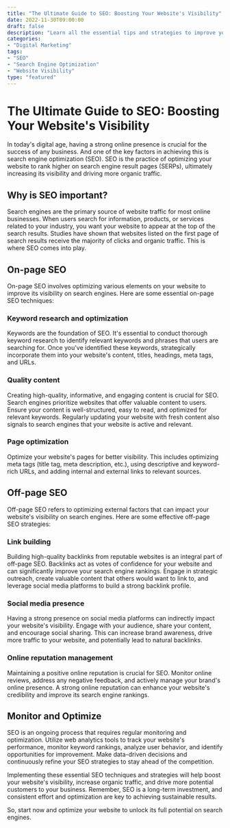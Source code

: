 ```yaml
---
title: "The Ultimate Guide to SEO: Boosting Your Website's Visibility"
date: 2022-11-30T09:00:00
draft: false
description: "Learn all the essential tips and strategies to improve your website's search engine optimization (SEO) and increase its visibility on search engine result pages (SERPs)."
categories:
- "Digital Marketing"
tags:
- "SEO"
- "Search Engine Optimization"
- "Website Visibility"
type: "featured"
---
```


# The Ultimate Guide to SEO: Boosting Your Website's Visibility

In today's digital age, having a strong online presence is crucial for the success of any business. And one of the key factors in achieving this is search engine optimization (SEO). SEO is the practice of optimizing your website to rank higher on search engine result pages (SERPs), ultimately increasing its visibility and driving more organic traffic.

## Why is SEO important?

Search engines are the primary source of website traffic for most online businesses. When users search for information, products, or services related to your industry, you want your website to appear at the top of the search results. Studies have shown that websites listed on the first page of search results receive the majority of clicks and organic traffic. This is where SEO comes into play.

## On-page SEO

On-page SEO involves optimizing various elements on your website to improve its visibility on search engines. Here are some essential on-page SEO techniques:

### Keyword research and optimization

Keywords are the foundation of SEO. It's essential to conduct thorough keyword research to identify relevant keywords and phrases that users are searching for. Once you've identified these keywords, strategically incorporate them into your website's content, titles, headings, meta tags, and URLs.

### Quality content

Creating high-quality, informative, and engaging content is crucial for SEO. Search engines prioritize websites that offer valuable content to users. Ensure your content is well-structured, easy to read, and optimized for relevant keywords. Regularly updating your website with fresh content also signals to search engines that your website is active and relevant.

### Page optimization

Optimize your website's pages for better visibility. This includes optimizing meta tags (title tag, meta description, etc.), using descriptive and keyword-rich URLs, and adding internal and external links to relevant sources.

## Off-page SEO

Off-page SEO refers to optimizing external factors that can impact your website's visibility on search engines. Here are some effective off-page SEO strategies:

### Link building

Building high-quality backlinks from reputable websites is an integral part of off-page SEO. Backlinks act as votes of confidence for your website and can significantly improve your search engine rankings. Engage in strategic outreach, create valuable content that others would want to link to, and leverage social media platforms to build a strong backlink profile.

### Social media presence

Having a strong presence on social media platforms can indirectly impact your website's visibility. Engage with your audience, share your content, and encourage social sharing. This can increase brand awareness, drive more traffic to your website, and potentially lead to natural backlinks.

### Online reputation management

Maintaining a positive online reputation is crucial for SEO. Monitor online reviews, address any negative feedback, and actively manage your brand's online presence. A strong online reputation can enhance your website's credibility and improve its search engine rankings.

## Monitor and Optimize

SEO is an ongoing process that requires regular monitoring and optimization. Utilize web analytics tools to track your website's performance, monitor keyword rankings, analyze user behavior, and identify opportunities for improvement. Make data-driven decisions and continuously refine your SEO strategies to stay ahead of the competition.

Implementing these essential SEO techniques and strategies will help boost your website's visibility, increase organic traffic, and drive more potential customers to your business. Remember, SEO is a long-term investment, and consistent effort and optimization are key to achieving sustainable results.

So, start now and optimize your website to unlock its full potential on search engines.
